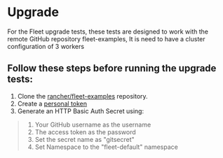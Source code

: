 # Upgrade

For the Fleet upgrade tests, these tests are designed to work with the remote GitHub repository fleet-examples, It is need to have a cluster configuration of 3 workers

## Follow these steps before running the upgrade tests:

1) Clone the [rancher/fleet-examples](https://github.com/rancher/fleet-examples) repository.
2) Create a [personal token](https://github.com/settings/tokens)
3) Generate an HTTP Basic Auth Secret using:
  > 1) Your GitHub username as the username
  > 2) The access token as the password
  > 3) Set the secret name as "gitsecret"
  > 4) Set Namespace to the "fleet-default" namespace